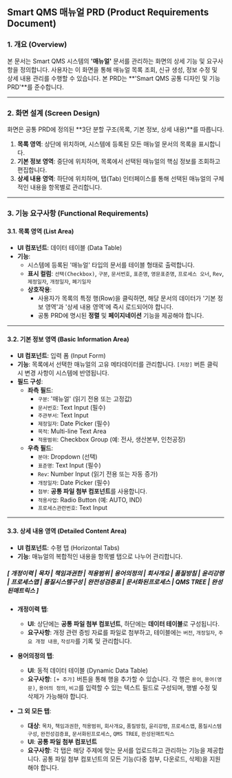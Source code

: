 ## Smart QMS 매뉴얼 PRD (Product Requirements Document)

### 1. 개요 (Overview)

본 문서는 Smart QMS 시스템의 **'매뉴얼'** 문서를 관리하는 화면의 상세 기능 및 요구사항을 정의합니다. 사용자는 이 화면을 통해 매뉴얼 목록 조회, 신규 생성, 정보 수정 및 상세 내용 관리를 수행할 수 있습니다. 본 PRD는 **'Smart QMS 공통 디자인 및 기능 PRD'**를 준수합니다.

---

### 2. 화면 설계 (Screen Design)

화면은 공통 PRD에 정의된 **3단 분할 구조(목록, 기본 정보, 상세 내용)**를 따릅니다.

1.  **목록 영역**: 상단에 위치하며, 시스템에 등록된 모든 매뉴얼 문서의 목록을 표시합니다.
2.  **기본 정보 영역**: 중단에 위치하며, 목록에서 선택된 매뉴얼의 핵심 정보를 조회하고 편집합니다.
3.  **상세 내용 영역**: 하단에 위치하며, 탭(Tab) 인터페이스를 통해 선택된 매뉴얼의 구체적인 내용을 항목별로 관리합니다.



---

### 3. 기능 요구사항 (Functional Requirements)

#### **3.1. 목록 영역 (List Area)**

* **UI 컴포넌트**: 데이터 테이블 (Data Table)
* **기능**:
    * 시스템에 등록된 '매뉴얼' 타입의 문서를 테이블 형태로 출력합니다.
    * **표시 컬럼**: `선택(Checkbox)`, `구분`, `문서번호`, `표준명`, `영문표준명`, `프로세스 오너`, `Rev`, `제정일자`, `개정일자`, `폐기일자`
    * **상호작용**:
        * 사용자가 목록의 특정 행(Row)을 클릭하면, 해당 문서의 데이터가 '기본 정보 영역'과 '상세 내용 영역'에 즉시 로드되어야 합니다.
        * 공통 PRD에 명시된 **정렬** 및 **페이지네이션** 기능을 제공해야 합니다.

---

#### **3.2. 기본 정보 영역 (Basic Information Area)**

* **UI 컴포넌트**: 입력 폼 (Input Form)
* **기능**: 목록에서 선택한 매뉴얼의 고유 메타데이터를 관리합니다. `[저장]` 버튼 클릭 시 변경 사항이 시스템에 반영됩니다.
* **필드 구성**:
    * **좌측 필드**:
        * `구분`: '매뉴얼' (읽기 전용 또는 고정값)
        * `문서번호`: Text Input (필수)
        * `주관부서`: Text Input
        * `제정일자`: Date Picker (필수)
        * `목적`: Multi-line Text Area
        * `적용범위`: Checkbox Group (예: 전사, 생산본부, 인천공장)
    * **우측 필드**:
        * `분야`: Dropdown (선택)
        * `표준명`: Text Input (필수)
        * `Rev`: Number Input (읽기 전용 또는 자동 증가)
        * `개정일자`: Date Picker (필수)
        * `첨부`: **공통 파일 첨부 컴포넌트**를 사용합니다.
        * `적용사업`: Radio Button (예: AUTO, IND)
        * `프로세스관련번호`: Text Input

---

#### **3.3. 상세 내용 영역 (Detailed Content Area)**

* **UI 컴포넌트**: 수평 탭 (Horizontal Tabs)
* **기능**: 매뉴얼의 복합적인 내용을 항목별 탭으로 나누어 관리합니다.

##### **[ 개정이력 | 목차 | 책임과권한 | 적용범위 | 용어의정의 | 회사개요 | 품질방침 | 윤리강령 | 프로세스맵 | 품질시스템구성 | 완전성검증표 | 문서화된프로세스 | QMS TREE | 완성된매트릭스 ]**

* **개정이력 탭**:
    * **UI**: 상단에는 **공통 파일 첨부 컴포넌트**, 하단에는 **데이터 테이블**로 구성됩니다.
    * **요구사항**: 개정 관련 증빙 자료를 파일로 첨부하고, 테이블에는 `버전`, `개정일자`, `주요 개정 내용`, `작성자`를 기록 및 관리합니다.

* **용어의정의 탭**:
    * **UI**: 동적 데이터 테이블 (Dynamic Data Table)
    * **요구사항**: `[+ 추가]` 버튼을 통해 행을 추가할 수 있습니다. 각 행은 `용어`, `용어(영문)`, `용어의 정의`, `비고`를 입력할 수 있는 텍스트 필드로 구성되며, 행별 수정 및 삭제가 가능해야 합니다.

* **그 외 모든 탭**:
    * **대상**: `목차`, `책임과권한`, `적용범위`, `회사개요`, `품질방침`, `윤리강령`, `프로세스맵`, `품질시스템구성`, `완전성검증표`, `문서화된프로세스`, `QMS TREE`, `완성된매트릭스`
    * **UI**: **공통 파일 첨부 컴포넌트**
    * **요구사항**: 각 탭은 해당 주제에 맞는 문서를 업로드하고 관리하는 기능을 제공합니다. 공통 파일 첨부 컴포넌트의 모든 기능(다중 첨부, 다운로드, 삭제)을 지원해야 합니다.